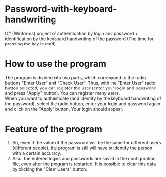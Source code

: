 # Password-with-keyboard-handwriting
C# (Winforms) project of authentication by login and password + identification by the keyboard handwriting of the password (The time for pressing the key is read). 
# How to use the program
The program is divided into two parts, which correspond to the radio buttons "Enter User" and "Check User".
Thus, with the "Enter User" radio button selected, you can register the user (enter your login and password and press "Apply" button). You can register many users.  
When you want to authenticate (and identify by the keyboard handwriting of the password), select the radio button, enter your login and password again and click on the "Apply" button. Your login should appear.  
# Feature of the program
1. So, even if the value of the password will be the same for different users (different people), the program is still will have to identify the person with a certain accuracy.  
2. Also, the entered logins and passwords are saved in the configuration file, even after the program is restarted.
It is possible to clear this data by clicking the "Clear Users" button.



